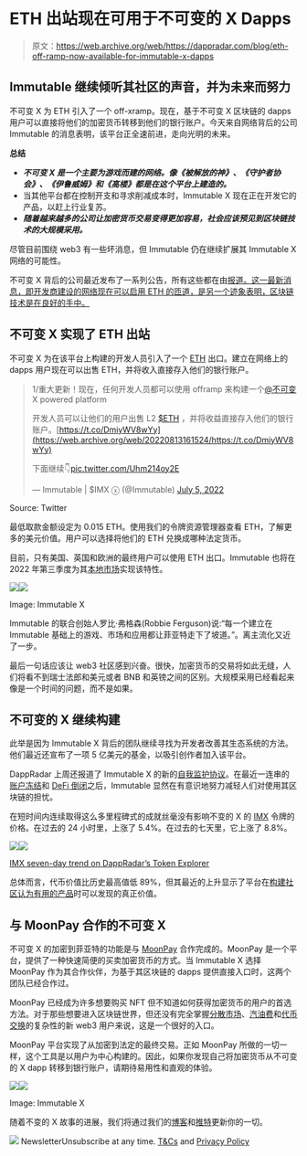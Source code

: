 # ETH 出站现在可用于不可变的 X Dapps

> 原文：<https://web.archive.org/web/https://dappradar.com/blog/eth-off-ramp-now-available-for-immutable-x-dapps>

## Immutable 继续倾听其社区的声音，并为未来而努力

不可变 X 为 ETH 引入了一个 off-xramp。现在，基于不可变 X 区块链的 dapps 用户可以直接将他们的加密货币转移到他们的银行账户。今天来自网络背后的公司 Immutable 的消息表明，该平台正全速前进，走向光明的未来。

**总结**

*   ***不可变 X 是一个主要为游戏而建的网络。像《被解放的神》、《守护者协会》、《伊鲁威姆》和《高楼》都是在这个平台上建造的。***
*   当其他平台都在控制开支和寻求削减成本时，Immutable X 现在正在开发它的产品，以赶上行业复苏。
*   ***随着越来越多的公司让加密货币交易变得更加容易，社会应该预见到区块链技术的大规模采用。***

尽管目前围绕 web3 有一些坏消息，但 Immutable 仍在继续扩展其 Immutable X 网络的可能性。

不可变 X 背后的公司最近发布了一系列公告，所有这些都在由[报道。这一最新消息，即开发商建设的网络现在可以启用 ETH 的匝道，是另一个迹象表明，区块链技术是在良好的手中。](https://web.archive.org/web/20220813161524/https://dappradar.com/blog/staking-with-immutable-x)

## 不可变 X 实现了 ETH 出站

不可变 X 为在该平台上构建的开发人员引入了一个 [ETH](https://web.archive.org/web/20220813161524/https://dappradar.com/hub/token/eth/ETH) 出口。建立在网络上的 dapps 用户现在可以出售 ETH，并将收入直接存入他们的银行账户。

> 1/重大更新！现在，任何开发人员都可以使用 offramp 来构建一个[@不可变](https://web.archive.org/web/20220813161524/https://twitter.com/Immutable?ref_src=twsrc%5Etfw) X powered platform
> 
> 开发人员可以让他们的用户出售 L2 [$ETH](https://web.archive.org/web/20220813161524/https://twitter.com/search?q=%24ETH&src=ctag&ref_src=twsrc%5Etfw) ，并将收益直接存入他们的银行账户。[https://t.co/DmiyWV8wYy](https://web.archive.org/web/20220813161524/https://t.co/DmiyWV8wYy)
> 
> 下面继续👇[pic.twitter.com/Uhm214oy2E](https://web.archive.org/web/20220813161524/https://t.co/Uhm214oy2E)
> 
> — Immutable | $IMX ⓧ (@Immutable) [July 5, 2022](https://web.archive.org/web/20220813161524/https://twitter.com/Immutable/status/1544155189166641152?ref_src=twsrc%5Etfw)

Source: Twitter

最低取款金额设定为 0.015 ETH。使用我们的令牌资源管理器查看 ETH，了解更多的美元价值。用户可以选择将他们的 ETH 兑换成哪种法定货币。

目前，只有美国、英国和欧洲的最终用户可以使用 ETH 出口。Immutable 也将在 2022 年第三季度为其[本地市场](https://web.archive.org/web/20220813161524/https://market.immutable.com/)实现该特性。

![](img/1ecffb590e8db28fc56ebcb939542a0e.png)![](img/e2e93bbe4f83db02097f44563ff16b28.png)

Image: Immutable X

Immutable 的联合创始人罗比·弗格森(Robbie Ferguson)说:“每一个建立在 Immutable 基础上的游戏、市场和应用都让菲亚特走下了坡道。”。离主流化又近了一步。

最后一句话应该让 web3 社区感到兴奋。很快，加密货币的交易将如此无缝，人们将看不到瑞士法郎和美元或者 BNB 和英镑之间的区别。大规模采用已经看起来像是一个时间的问题，而不是如果。

## 不可变的 X 继续构建

此举是因为 Immutable X 背后的团队继续寻找为开发者改善其生态系统的方法。他们最近还宣布了一项 5 亿美元的基金，以吸引创作者加入该平台。

DappRadar 上周还报道了 Immutable X 的新的[自我监护协议](https://web.archive.org/web/20220813161524/https://dappradar.com/blog/staking-with-immutable-x)。在最近一连串的[账户冻结](https://web.archive.org/web/20220813161524/https://dappradar.com/blog/insolvency-looms-as-celsius-freezes-customers-out)和 [DeFi 倒闭](https://web.archive.org/web/20220813161524/https://dappradar.com/blog/terra-validators-pause-network-as-luna-drops-to-zero/)之后，Immutable 显然在有意识地努力减轻人们对使用其区块链的担忧。

在短时间内连续取得这么多里程碑式的成就丝毫没有影响不变的 X 的 [IMX](https://web.archive.org/web/20220813161524/https://dappradar.com/hub/token/eth/IMX?from=0xf57e7e7c23978c3caec3c3548e3d615c346e79ff) 令牌的价格。在过去的 24 小时里，上涨了 5.4%。在过去的七天里，它上涨了 8.8%。

[](https://web.archive.org/web/20220813161524/https://dappradar.com/hub/token/eth/IMX?from=0xf57e7e7c23978c3caec3c3548e3d615c346e79ff)[![](img/1f258965e2ff38ab9805359bf8d86528.png)<picture>![](img/be0f939172b60db03f28420543f24c61.png)</picture>](https://web.archive.org/web/20220813161524/https://dappradar.com/hub/token/eth/IMX?from=0xf57e7e7c23978c3caec3c3548e3d615c346e79ff)

[IMX seven-day trend on DappRadar’s Token Explorer](https://web.archive.org/web/20220813161524/https://dappradar.com/hub/token/eth/IMX?from=0xf57e7e7c23978c3caec3c3548e3d615c346e79ff)

总体而言，代币价值比历史最高值低 89%，但其最近的上升显示了平台在[构建社区认为有用的产品](https://web.archive.org/web/20220813161524/https://dappradar.com/blog/introducing-radar-cross-chain-token-staking)时可以发现的真正价值。

## 与 MoonPay 合作的不可变 X

不可变 X 的加密到菲亚特的功能是与 [MoonPay](https://web.archive.org/web/20220813161524/https://dappradar.com/blog/moonpay-brings-easy-crypto-purchases-to-metamask/) 合作完成的。MoonPay 是一个平台，提供了一种快速简便的买卖加密货币的方式。当 Immutable X 选择 MoonPay 作为其合作伙伴，为基于其区块链的 dapps 提供直接入口时，这两个团队已经合作过。

MoonPay 已经成为许多想要购买 NFT 但不知道如何获得加密货币的用户的首选方法。对于那些想要进入区块链世界，但还没有完全掌握[分散市场](https://web.archive.org/web/20220813161524/https://dappradar.com/rankings/category/marketplaces)、[汽油费](https://web.archive.org/web/20220813161524/https://dappradar.com/blog/when-are-ethereum-gas-fees-lowest)和[代币交换](https://web.archive.org/web/20220813161524/https://dappradar.com/token/staking)的复杂性的新 web3 用户来说，这是一个很好的入口。

MoonPay 平台实现了从加密到法定的最终交易。正如 MoonPay 所做的一切一样，这个工具是以用户为中心构建的。因此，如果你发现自己将加密货币从不可变的 X dapp 转移到银行账户，请期待易用性和直观的体验。

![](img/762fa9b5472da04fdec0b15ff1afa7c3.png)![](img/30efec98559c5d938ab2aadbb6744adf.png)

Image: Immutable X

随着不变的 X 故事的进展，我们将通过我们的[博客](https://web.archive.org/web/20220813161524/https://dappradar.com/blog/)和[推特](https://web.archive.org/web/20220813161524/https://twitter.com/DappRadar)更新你的一切。

![](img/6d5a4a2d609c56e1a5771717e54ba759.png) NewsletterUnsubscribe at any time. [T&Cs](https://web.archive.org/web/20220813161524/https://dappradar.com/terms) and [Privacy Policy](https://web.archive.org/web/20220813161524/https://dappradar.com/privacy-policy)